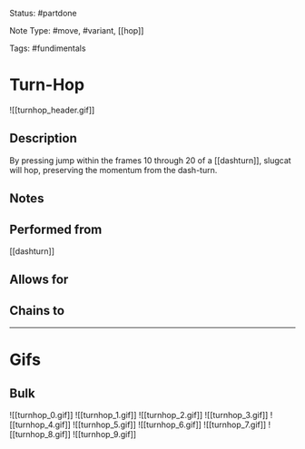 Status: #partdone

Note Type: #move, #variant, [[hop]]

Tags: #fundimentals

# Turn-Hop
![[turnhop_header.gif]]
## Description
By pressing jump within the frames 10 through 20 of a [[dashturn]], slugcat will hop, preserving the momentum from the dash-turn.

## Notes


## Performed from
[[dashturn]]

## Allows for


## Chains to


___
# Gifs
## Bulk
![[turnhop_0.gif]]
![[turnhop_1.gif]]
![[turnhop_2.gif]]
![[turnhop_3.gif]]
![[turnhop_4.gif]]
![[turnhop_5.gif]]
![[turnhop_6.gif]]
![[turnhop_7.gif]]
![[turnhop_8.gif]]
![[turnhop_9.gif]]
